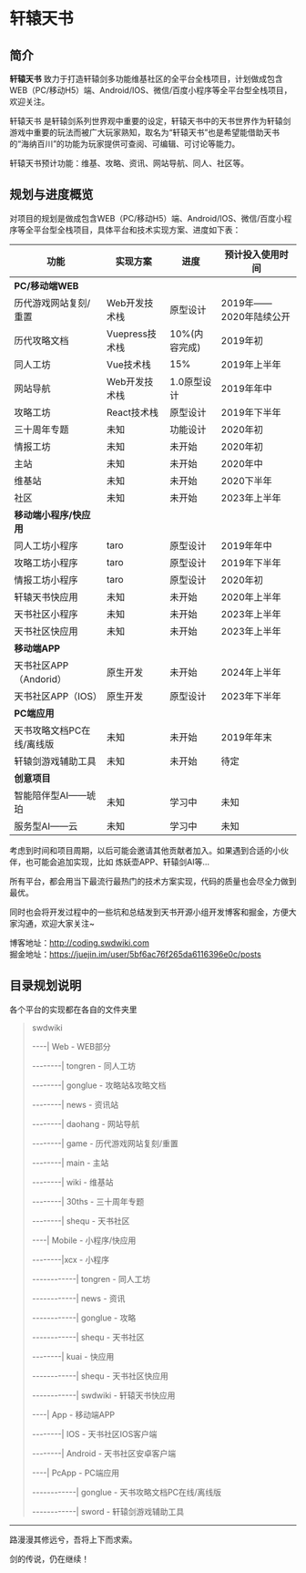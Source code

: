 # 轩辕天书

## 简介

<strong>轩辕天书</strong> 致力于打造轩辕剑多功能维基社区的全平台全栈项目，计划做成包含WEB（PC/移动H5）端、Android/IOS、微信/百度小程序等全平台型全栈项目，欢迎关注。

轩辕天书 是轩辕剑系列世界观中重要的设定，轩辕天书中的天书世界作为轩辕剑游戏中重要的玩法而被广大玩家熟知，取名为“轩辕天书”也是希望能借助天书的“海纳百川”的功能为玩家提供可查阅、可编辑、可讨论等能力。

轩辕天书预计功能：维基、攻略、资讯、网站导航、同人、社区等。

## 规划与进度概览

对项目的规划是做成包含WEB（PC/移动H5）端、Android/IOS、微信/百度小程序等全平台型全栈项目，具体平台和技术实现方案、进度如下表：

| 功能         | 实现方案           | 进度   |预计投入使用时间|
| ------------ | ------------------ | ------ |---------|
|<strong>PC/移动端WEB</strong>|
| 历代游戏网站复刻/重置|Web开发技术栈|原型设计|2019年——2020年陆续公开|
| 历代攻略文档|Vuepress技术栈|10%(内容完成)|2019年初|
| 同人工坊|Vue技术栈|15%|2019年上半年|
| 网站导航|Web开发技术栈|1.0原型设计|2019年年中|
| 攻略工坊|React技术栈|原型设计|2019年下半年|
| 三十周年专题|未知|功能设计|2020年初|
| 情报工坊|未知|未开始|2020年初|
| 主站|未知|未开始|2020年中|
| 维基站|未知|未开始|2020下半年|
| 社区|未知|未开始|2023年上半年|
|<strong>移动端小程序/快应用</strong>|
|同人工坊小程序|taro|原型设计|2019年年中|
|攻略工坊小程序|taro|原型设计|2019年下半年|
|情报工坊小程序|taro|原型设计|2020年初|
|轩辕天书快应用|未知|未开始|2020年上半年|
|天书社区小程序|未知|未开始|2023年上半年|
|天书社区快应用|未知|未开始|2023年上半年|
|<strong>移动端APP</strong>|
|天书社区APP（Andorid）|原生开发|未开始|2024年上半年|
|天书社区APP（IOS）|原生开发|原型设计|2023年下半年|
|<strong>PC端应用</strong>|
|天书攻略文档PC在线/离线版|未知|未开始|2019年年末|
|轩辕剑游戏辅助工具|未知|未开始|待定|
|<strong>创意项目</strong>|
|智能陪伴型AI——琥珀|未知|学习中|未知|
|服务型AI——云|未知|学习中|未知|


考虑到时间和项目周期，以后可能会邀请其他贡献者加入。如果遇到合适的小伙伴，也可能会追加实现，比如 炼妖壶APP、轩辕剑AI等…

所有平台，都会用当下最流行最热门的技术方案实现，代码的质量也会尽全力做到最优。


同时也会将开发过程中的一些坑和总结发到天书开源小组开发博客和掘金，方便大家沟通，欢迎大家关注~

博客地址：http://coding.swdwiki.com<br>
掘金地址：https://juejin.im/user/5bf6ac76f265da6116396e0c/posts


## 目录规划说明

各个平台的实现都在各自的文件夹里

> swdwiki
>
> ----| Web  - WEB部分
>
> --------| tongren -   同人工坊
>
> --------| gonglue -  攻略站&攻略文档
>
> --------| news - 资讯站
>
> --------| daohang -  网站导航
>
> --------| game -  历代游戏网站复刻/重置
>
> --------| main -  主站
>
> --------| wiki -  维基站
>
> --------| 30ths -  三十周年专题
>
> --------| shequ -  天书社区
>
> ----| Mobile -  小程序/快应用
>
> --------|xcx - 小程序
>
> ------------| tongren  -  同人工坊
>
> ------------| news  -   资讯
>
> ------------| gonglue  - 攻略
>
> ------------| shequ -  天书社区
>
> --------| kuai  - 快应用
>
> ------------| shequ  - 天书社区快应用
>
> ------------| swdwiki  - 轩辕天书快应用
>
> ----| App  - 移动端APP
>
> --------| IOS  - 天书社区IOS客户端
>
> --------| Android  - 天书社区安卓客户端
>
> ----| PcApp  - PC端应用
>
> ------------| gonglue  - 天书攻略文档PC在线/离线版
>
> ------------| sword  - 轩辕剑游戏辅助工具

---

路漫漫其修远兮，吾将上下而求索。

剑的传说，仍在继续！
